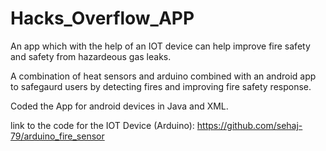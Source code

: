 # Hacks_Overflow_APP
An app which with the help of an IOT device can help improve fire safety and safety from hazardeous gas leaks.

A combination of heat sensors and arduino combined with an android app to safegaurd users by detecting fires and improving fire safety response.

Coded the App for android devices in Java and XML.

link to the code for the IOT Device (Arduino):
https://github.com/sehaj-79/arduino_fire_sensor
